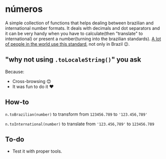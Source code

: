 # números

A simple collection of functions that helps dealing between brazilian and international number formats. It deals with decimals and dot separators and it can be very handy when you have to calculate(then "translate" to international) or present a number(turning into the brazilian standards). [A lot of people in the world use this standard](https://en.wikipedia.org/wiki/Decimal_mark#Countries_using_Arabic_numerals_with_decimal_comma "List of countries"), not only in Brazil 😉.

## "why not using `.toLocaleString()`" you ask
Because:
- Cross-browsing 😊
- It was fun to do it ❤️️

## How-to
`n.toBrazilian(number)` to transform from `123456.789` to `'123.456,789'`

`n.toInternational(number)` to translate from `'123.456,789'` to `123456.789`

## To-do
- Test it with proper tools.
